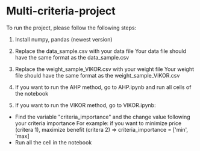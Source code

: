 # Multi-criteria-project
To run the project, please follow the following steps: 

1. Install numpy, pandas (newest version)

2. Replace the data_sample.csv with your data file
Your data file should have the same format as the data_sample.csv

3. Replace the weight_sample_VIKOR.csv with your weight file
Your weight file should have the same format as the weight_sample_VIKOR.csv

4. If you want to run the AHP method, go to AHP.ipynb and run all cells of the notebook

5. If you want to run the VIKOR method, go to VIKOR.ipynb:
+ Find the variable "criteria_importance" and the change value following your criteria importance
For example: if you want to minimize price (critera 1), maximize benefit (critera 2)
=> criteria_importance = ['min', 'max]
+ Run all the cell in the notebook 
